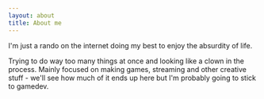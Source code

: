 ```yaml
---
layout: about
title: About me
---
```

I'm just a rando on the internet doing my best to enjoy the absurdity of life. 

Trying to do way too many things at once and looking like a clown in the process.
Mainly focused on making games, streaming and other creative stuff - we'll see how much of it ends up here but I'm probably going to stick to gamedev.